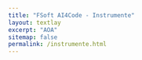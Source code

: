 ```yaml
---
title: "FSoft AI4Code - Instrumente"
layout: textlay
excerpt: "AOA"
sitemap: false
permalink: /instrumente.html
---
```


